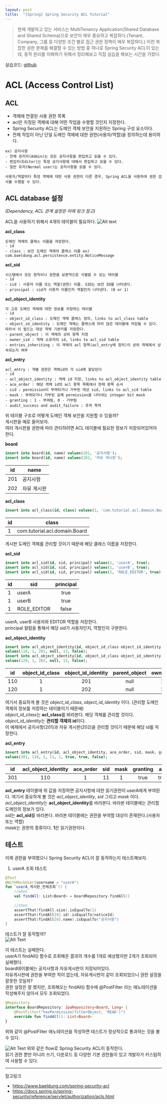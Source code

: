 ```yaml
---
layout: post
title:  "[Spring] Spring Security ACL Tutorial"
---
```


>현재 개발하고 있는 서비스는 MultiTenancy Application(Shared Database and Shared Schema)으로 보안이 매우 중요하고 복잡하다.(Tenant, Company, 그룹 등 다양한 조건 별로 접근 권한 정책이 매우 복잡하다.) 이런 복잡한 권한 문제를 해결할 수 있는 방법 중 하나로 Spring Security ACL이 있는데, 동작 원리를 이해하기 위해서 정리해보고 직접 실습을 해보는 시간을 가졌다.

실습코드: [github](https://github.com/doongjun/spring-security-acl-tutorial)

# **ACL (Access Control List)**
## **ACL**
- 객체에 연결된 사용 권한 목록
- acl은 지정된 객체에 대해 어떤 작업을 수행할 것인지 지정한다.
- Spring Security ACL는 도메인 객체 보안을 지원하는 Spring 구성 요소이다.
- 전체 작업이 아닌 단일 도메인 객체에 대한 권한(사용자/역할)을 정의하는데 용이하다.
```
ex) 공지사항
- 전체 관리자(Admin)는 모든 공지사항을 편집하고 읽을 수 있다.
- 편집자(Editor)는 특정 공지사항에 대해서 편집하고 읽을 수 있다.
- 일반 유저(Normal user)는 공지사항을 읽을 수 있다.
 
사용자/역할마다 특정 객체에 대한 사용 권한이 다른 경우, Spring ACL을 사용하여 권한 검사를 수행할 수 있다.
```

## **ACL database 설정**
*(Dependency, ACL 관계 설정은 아래 링크 참고)*

ACL을 사용하기 위해서 4개의 테이블이 필요하다.
![Alt text](../images/post_acl/post_acl_1.png)

**acl_class**
```
도메인 객체의 클래스 이름을 저장한다.
- id
- class : 보안 도메인 객체의 클래스 이름 ex) com.baeldung.acl.persistence.entity.NoticeMessage
```
**acl_sid**
```
시스템에서 모든 원칙이나 권한을 보편적으로 식별할 수 있는 테이블
- id
- sid : 사용자 이름 또는 역할(권한) 이름. SID는 보안 ID를 나타낸다.
- principal : sid가 사용자 이름인지 역할인지 나타낸다. (0 or 1)
```
**acl_object_identity**
```
각 고유 도메인 객체에 대한 정보를 저장하는 테이블
- id
- object_id_class : 도메인 객체 클래스 정의, links to acl_class table
- object_id_identity : 도메인 객체는 클래스에 따라 많은 테이블에 저장될 수 있다. 따라서 이 필드는 대상 객체 기본키를 저장한다.
- parent_object : 이 객체의 상위 항목 지정
- owner_sid : 객체 소유자의 id, links to acl_sid table
- entries_inheriting : 이 객체의 acl 항목(acl_entry에 정의)이 상위 객체에서 상속되는지 여부
```
**acl_entry**
```
acl_entry : 개별 권한은 객체id의 각 sid에 할당된다
- id
- acl_object_identity : 객체 id 지정, links to acl_object_identity table
- ace_order : 해당 객체 id의 acl 항목 목록에서 현재 항목 순서
- sid : permission이 부여되거나 거부된 대상 sid, links to acl_sid table
- mask : 부여되거나 거부된 실제 permission을 나타내는 integer bit mask
- granting : 1 - 부여됨, 0 - 거부됨
- audit_success and audit_failure : 추적 목적
```

위 테이블 구조로 어떻게 도메인 객체 보안을 지원할 수 있을까?  
게시판을 예로 들어보자.  
여러 게시판을 권한에 따라 관리하려면 ACL 테이블에 필요한 정보가 저장되어있어야 한다.

**board**
```sql
insert into board(id, name) values(201, '공지사항');
insert into board(id, name) values(202, '자유 게시판');
```
|id|name|
|---|---|
|201|공지사항|
|202|자유 게시판|
   
**acl_class**
```sql
insert into acl_class(id, class) values(1, 'com.tutorial.acl.domain.Board');
```
|id|class|
|---|---|
|1|com.tutorial.acl.domain.Board|

게시판 도메인 객체를 관리할 것이기 때문에 해당 클래스 이름을 저장한다.  

**acl_sid**
```sql
insert into acl_sid(id, sid, principal) values(1, 'userA', true);
insert into acl_sid(id, sid, principal) values(1, 'userB', true);
insert into acl_sid(id, sid, principal) values(1, 'ROLE_EDITOR', true);
```
|id|sid|principal|
|---|---|:---:|
|1|userA|true|
|1|userB|true|
|1|ROLE_EDITOR|false|

userA, userB 사용자와 EDITOR 역할을 저장한다.  
principal 컬럼을 통해서 해당 sid가 사용자인지, 역할인지 구분한다.

**acl_object_identity**
```sql
insert into acl_object_identity(id,	object_id_class	object_id_identity, parent_object, owner_sid, entires_inheriting) 
values(110, 1, 201, null, 13, false);
insert into acl_object_identity(id,	object_id_class	object_id_identity, parent_object, owner_sid, entires_inheriting) 
values(120, 1, 202, null, 13, false);
```
|id|object_id_class|object_id_identity|parent_object|owner_sid|entires_inheriting|
|---|:---:|:---:|:---:|:---:|:---:|
|110|1|201|null|13|false|
|120|1|202|null|13|false|

여기서 중요하게 볼 것은 *object_id_class*, *object_id_identity* 이다. (관리할 도메인 객체의 정보를 저장하는 테이블이기 때문에)  
*object_id_class*는 **acl_class**를 바라본다. 해당 객체를 관리할 것이다.  
*object_id_identity*는 **관리할 객체의 id**이다.  
이 예제에서 공지사항(201)과 자유 게시판(202)을 관리할 것이기 때문에 해당 id를 저장한다.

**acl_entry**
```sql
insert into acl_entry(id, acl_object_identity, ace_order, sid, mask, granting, audit_success, audit_failure) 
values(301, 110, 1, 11, 1, true, true, false);
```
|id|acl_object_identity|ace_order|sid|mask|granting|a_s|a_f|
|---|:---:|:---:|:---:|:---:|:---:|:---:|:---:|
|301|110|1|11|1|true|true|false|

**acl_entry** 테이블에 위 값을 저장하면 공지사항에 대한 읽기권한이 userA에게 부여된다.
여기서 중요하게 볼 것은 *acl_object_identity*, *sid* 그리고 *mask* 이다.  
*acl_object_identity*는 **acl_object_identity**를 바라본다. 바라본 테이블에는 관리할 도메인의 정보가 있다.  
*sid*는 **acl_sid**를 바라본다. 바라본 테이블에는 권한을 부여할 대상이 존재한다.(사용자 또는 역할)  
*mask*는 권한의 종류이다. **1**은 읽기권한이다.

## **테스트**
이제 권한을 부여했으니 Spring Security ACL이 잘 동작하는지 테스트해보자.
1. userA 조회 테스트
```kotlin
@Test
@WithMockUser(username = "userA")
fun `userA_게시판_전체조회`() {
	//when
	val findAll: List<Board> = boardRepository.findAll()
    
	//then
	assertThat(findAll.size).isEqualTo(1)
	assertThat(findAll[0].id).isEqualTo(noticeId)
	assertThat(findAll[0].name).isEqualTo("공지사항")
}
```
테스트가 잘 동작할까?  
![Alt Text](../images/post_acl/post_acl_3.png)

이 테스트는 실패한다.  
userA가 findAll() 함수로 조회해온 결과의 개수를 1개로 예상했지만 2개가 조회되어 실패했다.  
board테이블에는 공지사항과 자유게시판이 저장되어있다.  
자유게시판에 권한을 부여한 적이 없는데, 자유게시판이 같이 조회되었으니 권한 설정을 잘못한 것일까?  
권한 설정은 잘 했지만, 조회해오는 findAll() 함수에 @PostFilter 라는 애노테이션을 작성해주지 않아서 모두 조회되었다.

```kotlin
@Repository
interface BoardRepository: JpaRepository<Board, Long> {
    @PostFilter("hasPermission(filterObject, 'READ')")
    override fun findAll(): List<Board>
}
```
위와 같이 @PostFilter 애노테이션을 작성하면 테스트가 정상적으로 통과하는 것을 볼 수 있다.

![Alt Text](../images/post_acl/post_acl_2.png)
위와 같은 flow로 Spring Security ACL이 동작한다.  
읽기 권한 뿐만 아니라 쓰기, 다운로드 등 다양한 기본 권한들이 있고 개발자가 커스텀하여 사용할 수 있다.

- - -

참고링크
- https://www.baeldung.com/spring-security-acl
- https://docs.spring.io/spring-security/reference/servlet/authorization/acls.html
